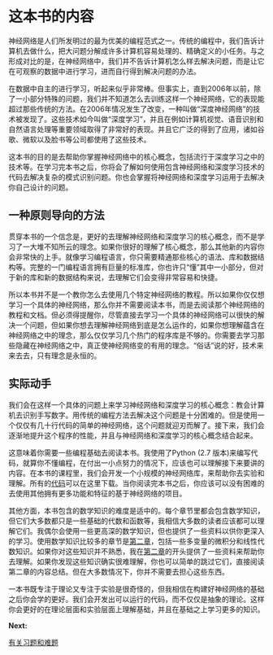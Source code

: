 # 这本书的内容
神经网络是人们所发明过的最为优美的编程范式之一。传统的编程中，我们告诉计算机去做什么，把大问题分解成许多计算机容易处理的、精确定义的小任务。与之形成对比的是，在神经网络中，我们并不告诉计算机怎么样去解决问题，而是让它在可观察的数据中进行学习，进而自行得到解决问题的办法。

在数据中自主的进行学习，听起来似乎非常棒。但事实上，直到2006年以前，除了一小部分特殊的问题，我们并不知道怎么去训练这样一个神经网络，它的表现能超过那些传统的方法。在2006年情况发生了改变，一种叫做“深度神经网络”的技术被发现了。这些技术如今叫做“深度学习”，并且在例如计算机视觉、语音识别和自然语言处理等重要领域取得了非常好的表现。并且它广泛的得到了应用，诸如谷歌、微软以及脸书等公司都使用了这些技术。

这本书的目的是去帮助你掌握神经网络中的核心概念，包括流行于深度学习之中的技术等。在学习完本书之后，你将会了解如何使用包含神经网络和深度学习技术的代码去解决复杂的模式识别问题。你也会掌握将神经网络和深度学习运用于去解决你自己设计的问题。

## 一种原则导向的方法
贯穿本书的一个信念是，更好的去理解神经网络和深度学习的核心概念，而不是学习了一大堆不知所云的理念。如果你很好的理解了核心概念，那么其他新的内容你会非常快的上手。就像学习编程语言，你只需要精通那些核心的语法、库和数据结构等。完整的一门编程语言拥有巨量的标准库，你也许只“懂”其中一小部分，但对于新的库和新的数据结构来说，去理解它们会变得非常容易和快捷。

所以本书并不是一个教你怎么去使用几个特定神经网络的教程。所以如果你仅仅想学习一个具体的神经网络，那么你并不需要阅读本书，而是去阅读那个神经网络的教程和文档。但必须得提醒你，尽管直接去学习一个具体的神经网络可以很快的解决一个问题，但如果你想去理解神经网络到底是怎么运作的，如果你想理解蕴含在神经网络之中的理念，那么仅仅学习几个热门的程序库是不够的。你需要去学习那些隐藏在神经网络之中，真正使神经网络变的有用的理念。“俗话”说的好，技术来来去去，只有理念是永恒的。

## 实际动手
我们会在这样一个具体的问题上来学习神经网络和深度学习的核心概念：教会计算机去识别手写数字。用传统的编程方法去解决这个问题是十分困难的。但是使用一个仅仅有几十行代码的简单的神经网络，这个问题就迎刃而解了。接下来，我们会逐渐地提升这个程序的性能，并且与神经网络和深度学习的核心概念结合起来。

这意味着你需要一些编程基础去阅读本书。我使用了Python (2.7 版本)来编写代码，就算你不懂编程，在付出一小点努力的情况下，应该也可以理解接下来要讲的内容。在本书的课程里，我们会开发一个小规模的神经网络库，来帮助你去实验和理解。所有的[代码](https://github.com/mnielsen/neural-networks-and-deep-learning)可以在这里下载。当你阅读完本书之后，你应该可以没有困难的去使用其他拥有更多功能和特征的基于神经网络的项目。

其他方面，本书包含的数学知识的难度是适中的。每个章节里都会包含数学知识，但它们大多数都只是一些基础的代数和函数等，我相信大多数的读者应该都可以理解它们。我偶尔会使用一些更高深的数学知识，但也提供了一些资料以供你更深入的学习。使用数学知识比较多的章节是[第二章](Chapter-2.md)，包括一些多变量的微积分和线性代数知识。如果你对这些知识并不熟悉，我在[第二章](Chapter-2.md)的开头提供了一些资料来帮助你去理解。如果你发现这些知识确实很难理解，你也可以简单的跳过它们，直接阅读第二章的内容总结。但在大多数情况下，你并不需要去担心这些东西。

一本书既专注于理论又专注于实验是很奇怪的，但我相信在构建好神经网络的基础之后你会学的更好。我们会开发出可以运行的代码，而不仅仅是抽象的理论。这样你会更好的在理论层面和实验层面上理解基础，并且在基础之上学习更多的知识。

**Next:**

[有关习题和难题](On-the-exercises-and-problems.md)
